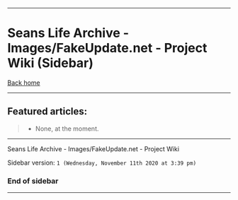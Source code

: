 
***

# Seans Life Archive - Images/FakeUpdate.net - Project Wiki (Sidebar)

[Back home](https://github.com/seanpm2001/SeansLifeArchive_Images_FakeUpdate_Net/wiki/)

***

## Featured articles:

> * None, at the moment.

***

Seans Life Archive - Images/FakeUpdate.net - Project Wiki

Sidebar version: `1 (Wednesday, November 11th 2020 at 3:39 pm)`

### End of sidebar

***
